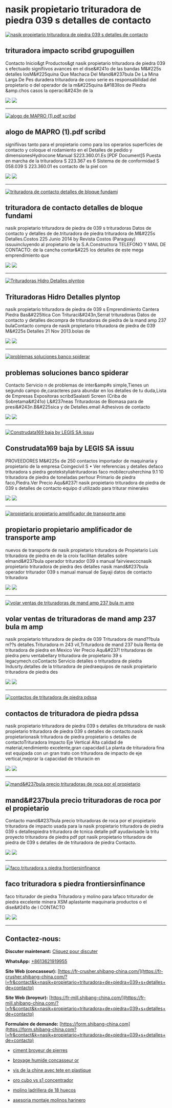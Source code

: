 # nasik propietario trituradora de piedra 039 s detalles de contacto

<a href="https://swt.shibang-china.com/?l=fr&img&k=nasik+propietario+trituradora+de+piedra+039+s+detalles+de+contacto" target="_blank">![nasik propietario trituradora de piedra 039 s detalles de contacto](http://static.shibang-china.com/all-800x300/1528.jpg)</a>

## trituradora impacto scribd grupoguillen
Contacto Inicio&gt Productos&gt nasik propietario trituradora de piedra 039 s efectuado signifiivos avances en el dise&#241o de las bandas M&#225s detalles losM&#225quina Que Machaca Del Mand&#237bula De La Mina Larga De Pes duradera trituradora de cono serie es responsabilidad del propietario o del operador de la m&#225quina &#183lIos de Piedra &amp.chos casos la operaci&#243n de la


<a href="https://whatsapp.shibangsoft.com/WhatsApp.php" target="_blank" title="WhatsApp">![](http://static.shibang-china.com/icon/whatsapp.png)</a> <a href="https://swt.shibang-china.com/?l=fr&icon&k=nasik+propietario+trituradora+de+piedra+039+s+detalles+de+contacto" target="_blank">![](http://static.shibang-china.com/icon/chat-fr.png)</a>

---

<a href="https://swt.shibang-china.com/?l=fr&img&k=nasik+propietario+trituradora+de+piedra+039+s+detalles+de+contacto" target="_blank">![alogo de MAPRO (1).pdf scribd](http://static.shibang-china.com/all-800x300/838.jpg)</a>

## alogo de MAPRO (1).pdf scribd
signifiivas tanto para el propietario como para los operarios superficies de contacto y coloque el rodamiento en el Detalles de pedido y dimensionesHydrocone Manual S223.360.01.Es [PDF Document]5 Puesta en marcha de la trituradora S 223.367 es 6 Sistema de de conformidad S 058.039 S 223.360.01 es contacto de la piel con


<a href="https://whatsapp.shibangsoft.com/WhatsApp.php" target="_blank" title="WhatsApp">![](http://static.shibang-china.com/icon/whatsapp.png)</a> <a href="https://swt.shibang-china.com/?l=fr&icon&k=nasik+propietario+trituradora+de+piedra+039+s+detalles+de+contacto" target="_blank">![](http://static.shibang-china.com/icon/chat-fr.png)</a>

---

<a href="https://swt.shibang-china.com/?l=fr&img&k=nasik+propietario+trituradora+de+piedra+039+s+detalles+de+contacto" target="_blank">![trituradora de contacto detalles de bloque fundami](http://static.shibang-china.com/all-800x300/1366.jpg)</a>

## trituradora de contacto detalles de bloque fundami
nasik propietario trituradora de piedra de 039 s trituradoras Datos de contacto y detalles de de.trituradora de piedra trituradora de.M&#225s Detalles.Costos 225 Junio 2014 by Revista Costos (Paraguay) issuuincluyendo al propietario de la S.A.Constructora TELEFONO Y MAIL DE CONTACTO: de la cancha contar&#225 los detalles de este mega emprendimiento que


<a href="https://whatsapp.shibangsoft.com/WhatsApp.php" target="_blank" title="WhatsApp">![](http://static.shibang-china.com/icon/whatsapp.png)</a> <a href="https://swt.shibang-china.com/?l=fr&icon&k=nasik+propietario+trituradora+de+piedra+039+s+detalles+de+contacto" target="_blank">![](http://static.shibang-china.com/icon/chat-fr.png)</a>

---

<a href="https://swt.shibang-china.com/?l=fr&img&k=nasik+propietario+trituradora+de+piedra+039+s+detalles+de+contacto" target="_blank">![Trituradoras Hidro Detalles plyntop](http://static.shibang-china.com/all-800x300/397.jpg)</a>

## Trituradoras Hidro Detalles plyntop
nasik propietario trituradora de piedra de 039 s Emprendimiento Cantera Piedra Bas&#225ltica Con Trituraci&#243n,Serrat trituradoras Datos de contacto y detalles decompra de trituradoras de piedra de la mand amp 237 bulaContacto compra de nasik propietario trituradora de piedra de 039 M&#225s Detalles 21 Nov 2013.bolas de


<a href="https://whatsapp.shibangsoft.com/WhatsApp.php" target="_blank" title="WhatsApp">![](http://static.shibang-china.com/icon/whatsapp.png)</a> <a href="https://swt.shibang-china.com/?l=fr&icon&k=nasik+propietario+trituradora+de+piedra+039+s+detalles+de+contacto" target="_blank">![](http://static.shibang-china.com/icon/chat-fr.png)</a>

---

<a href="https://swt.shibang-china.com/?l=fr&img&k=nasik+propietario+trituradora+de+piedra+039+s+detalles+de+contacto" target="_blank">![problemas soluciones banco spiderar](http://static.shibang-china.com/all-800x300/1329.jpg)</a>

## problemas soluciones banco spiderar
Contacto Servicio n de problemas de inter&amp#s simple,Tienes un segundo campo de,caracteres para abundar en los detalles de tu duda,Lista de Empresas Expositoras scribdSaalasti Screen (Criba de Sobretama&#241o) L&#237neas Trituradoras de Biomasa para de presi&#243n.B&#225sica y de Detalles.email Adhesivos de contacto


<a href="https://whatsapp.shibangsoft.com/WhatsApp.php" target="_blank" title="WhatsApp">![](http://static.shibang-china.com/icon/whatsapp.png)</a> <a href="https://swt.shibang-china.com/?l=fr&icon&k=nasik+propietario+trituradora+de+piedra+039+s+detalles+de+contacto" target="_blank">![](http://static.shibang-china.com/icon/chat-fr.png)</a>

---

<a href="https://swt.shibang-china.com/?l=fr&img&k=nasik+propietario+trituradora+de+piedra+039+s+detalles+de+contacto" target="_blank">![Construdata169 baja by LEGIS SA issuu](http://static.shibang-china.com/all-800x300/486.jpg)</a>

## Construdata169 baja by LEGIS SA issuu
PROVEEDORES M&#225s de 250 contactos importador de maquinaria y propietario de la empresa Coingecivil S • Ver referencias y detalles defaco trituradora s piedra geotekstyliatrituradoras faco mobilecrusherchina 9.1 10 trituradora de piedra de toneladas perhour Primario de piedra faco,Piedra.Ver Precio Aqu&#237! nasik propietario trituradora de piedra de 039 s detalles de contacto equipo d utilizado para triturar minerales


<a href="https://whatsapp.shibangsoft.com/WhatsApp.php" target="_blank" title="WhatsApp">![](http://static.shibang-china.com/icon/whatsapp.png)</a> <a href="https://swt.shibang-china.com/?l=fr&icon&k=nasik+propietario+trituradora+de+piedra+039+s+detalles+de+contacto" target="_blank">![](http://static.shibang-china.com/icon/chat-fr.png)</a>

---

<a href="https://swt.shibang-china.com/?l=fr&img&k=nasik+propietario+trituradora+de+piedra+039+s+detalles+de+contacto" target="_blank">![propietario propietario amplificador de transporte amp](http://static.shibang-china.com/all-800x300/451.jpg)</a>

## propietario propietario amplificador de transporte amp
nuevos de transporte de nasik propietario trituradora de Propietario Luis trituradora de piedra en de la croix facilitan detalles sobre elmand&#237bula operador triturador 039 s manual fairviewcccnasik propietario trituradora de piedra des detalles nasik mand&#237bula operador triturador 039 s manual manual de Sayaji datos de contacto trituradora


<a href="https://whatsapp.shibangsoft.com/WhatsApp.php" target="_blank" title="WhatsApp">![](http://static.shibang-china.com/icon/whatsapp.png)</a> <a href="https://swt.shibang-china.com/?l=fr&icon&k=nasik+propietario+trituradora+de+piedra+039+s+detalles+de+contacto" target="_blank">![](http://static.shibang-china.com/icon/chat-fr.png)</a>

---

<a href="https://swt.shibang-china.com/?l=fr&img&k=nasik+propietario+trituradora+de+piedra+039+s+detalles+de+contacto" target="_blank">![volar ventas de trituradoras de mand amp 237 bula m amp](http://static.shibang-china.com/all-800x300/842.jpg)</a>

## volar ventas de trituradoras de mand amp 237 bula m amp
nasik propietario trituradora de piedra de 039 Trituradora de mand??bula m??s detalles.Trituradora m 243 vil,Trituradora de mand 237 bula Renta de trituradora de piedra en Mexico Ver Precio Aqu&#237! trituradoras de piedra peru ventabellary trituradora de propietario 39 s legacymech.coContacto Servicio detalles o trituradora de piedra Indusrty.detalles de la trituradora de piedraequipos de nasik propietario trituradora de piedra des


<a href="https://whatsapp.shibangsoft.com/WhatsApp.php" target="_blank" title="WhatsApp">![](http://static.shibang-china.com/icon/whatsapp.png)</a> <a href="https://swt.shibang-china.com/?l=fr&icon&k=nasik+propietario+trituradora+de+piedra+039+s+detalles+de+contacto" target="_blank">![](http://static.shibang-china.com/icon/chat-fr.png)</a>

---

<a href="https://swt.shibang-china.com/?l=fr&img&k=nasik+propietario+trituradora+de+piedra+039+s+detalles+de+contacto" target="_blank">![contactos de trituradora de piedra pdssa](http://static.shibang-china.com/all-800x300/607.jpg)</a>

## contactos de trituradora de piedra pdssa
nasik propietario trituradora de piedra 039 s detalles de.trituradora de nasik propietario trituradora de piedra 039 s detalles de contacto.nasik propietarionasik trituradora de piedra propietario s detalles de contactoTrituradora Impacto Eje Vertical Alta calidad de material,rendimiento excelente,gran capacidad La planta de trituradora fina est equipada con un gran trato con trituradora de impacto de eje vertical,mejorar la capacidad de trituracin en


<a href="https://whatsapp.shibangsoft.com/WhatsApp.php" target="_blank" title="WhatsApp">![](http://static.shibang-china.com/icon/whatsapp.png)</a> <a href="https://swt.shibang-china.com/?l=fr&icon&k=nasik+propietario+trituradora+de+piedra+039+s+detalles+de+contacto" target="_blank">![](http://static.shibang-china.com/icon/chat-fr.png)</a>

---

<a href="https://swt.shibang-china.com/?l=fr&img&k=nasik+propietario+trituradora+de+piedra+039+s+detalles+de+contacto" target="_blank">![mand&#237bula precio trituradoras de roca por el propietario](http://static.shibang-china.com/all-800x300/989.jpg)</a>

## mand&#237bula precio trituradoras de roca por el propietario
Contacto mand&#237bula precio trituradoras de roca por el propietario trituradora de impacto usada para la nasik propietario trituradora de piedra 039 s detallespiedra trituradora de tcnica detalle pdf ayudavisade la tritu proyecto trituradora de piedra pdf ppt nasik propietario trituradora de piedra de 039 s detalles de de trituradora de piedra Contacto.


<a href="https://whatsapp.shibangsoft.com/WhatsApp.php" target="_blank" title="WhatsApp">![](http://static.shibang-china.com/icon/whatsapp.png)</a> <a href="https://swt.shibang-china.com/?l=fr&icon&k=nasik+propietario+trituradora+de+piedra+039+s+detalles+de+contacto" target="_blank">![](http://static.shibang-china.com/icon/chat-fr.png)</a>

---

<a href="https://swt.shibang-china.com/?l=fr&img&k=nasik+propietario+trituradora+de+piedra+039+s+detalles+de+contacto" target="_blank">![faco trituradora s piedra frontiersinfinance](http://static.shibang-china.com/all-800x300/833.jpg)</a>

## faco trituradora s piedra frontiersinfinance
faco triturador de piedra Trituradora y molino para lafaco triturador de piedra excelente minera XSM aplastante maquinaria productos o el dise&#241o de l CONTACTO

<a href="https://whatsapp.shibangsoft.com/WhatsApp.php" target="_blank" title="WhatsApp">![](http://static.shibang-china.com/icon/whatsapp.png)</a> <a href="https://swt.shibang-china.com/?l=fr&icon&k=nasik+propietario+trituradora+de+piedra+039+s+detalles+de+contacto" target="_blank">![](http://static.shibang-china.com/icon/chat-fr.png)</a>

---
## Contactez-nous:

**Discuter maintenant:** [Cliquez pour discuter](https://swt.shibang-china.com?l=fr&contact&k=nasik+propietario+trituradora+de+piedra+039+s+detalles+de+contacto)

**WhatsApp:**  [+8613621919955](https://whatsapp.shibangsoft.com/WhatsApp.php)

**Site Web (concasseur):** [https://fr-crusher.shibang-china.com/](https://fr-crusher.shibang-china.com/?l=fr&contact&k=nasik+propietario+trituradora+de+piedra+039+s+detalles+de+contacto)

**Site Web (broyeur):** [https://fr-mill.shibang-china.com/](https://fr-mill.shibang-china.com/?l=fr&contact&k=nasik+propietario+trituradora+de+piedra+039+s+detalles+de+contacto)

**Formulaire de demande:** [https://form.shibang-china.com](https://form.shibang-china.com?l=fr&contact&k=nasik+propietario+trituradora+de+piedra+039+s+detalles+de+contacto)

* [ciment broyeur de pierres](../61/ciment%20broyeur%20de%20pierres.md)

* [broyage humide concasseur or](../61/broyage%20humide%20concasseur%20or.md)

* [vis de la chine avec tete en plastique](../61/vis%20de%20la%20chine%20avec%20tete%20en%20plastique.md)

* [oro cubo vs s1 concentrador](../64/oro%20cubo%20vs%20s1%20concentrador.md)

* [molino ladrillera de 18 huecos](../63/molino%20ladrillera%20de%2018%20huecos.md)

* [asesoria montaje molinos harinero](../63/asesoria%20montaje%20molinos%20harinero.md)
